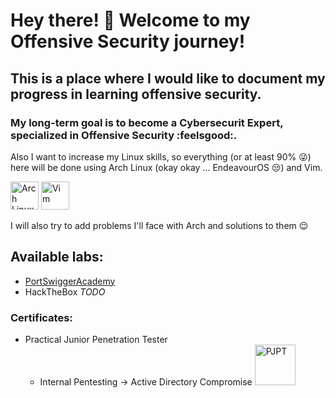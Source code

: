 # Hey there! :wave: Welcome to my Offensive Security journey! 
This is a place where I would like to document my progress in learning offensive security. 
---
### My long-term goal is to become a **Cybersecurit Expert**, specialized in Offensive Security :feelsgood:.
Also I want to increase my Linux skills, so everything (or at least 90% :stuck_out_tongue_winking_eye:) here will be done using Arch Linux (okay okay ... EndeavourOS :unamused:) and Vim.

 <img src="https://edent.github.io/SuperTinyIcons/images/svg/arch_linux.svg" width="45" title="Arch Linux"> <img src="https://edent.github.io/SuperTinyIcons/images/svg/vim.svg" width="45" title="Vim">

I will also try to add problems I'll face with Arch and solutions to them :relieved:

## Available labs:
* [PortSwiggerAcademy](https://github.com/Praglu/OffensiveSecurity/tree/master/PortSwiggerAcademy)
* HackTheBox *TODO*

### Certificates:
* Practical Junior Penetration Tester
    - Internal Pentesting -> Active Directory Compromise <img src="https://certifications.tcm-sec.com/wp-content/uploads/2024/08/PJPT-1.webp" width="65" title="PJPT">

